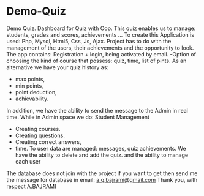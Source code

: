 # Demo-Quiz
Demo Quiz.
Dashboard for Quiz with Oop.
This quiz enables us to manage: students, grades and scores, achievements ...
To create this Application is used: Php, Mysql, Html5, Css, Js, Ajax.
Project has to do with the management of the users, their achievements and the opportunity to look.
The app contains:
Registration + login, being activated by email.
-Option of choosing the kind of course that possess:
quiz, time, list of pints.
As an alternative we have your quiz history as:
- max points,
- min points,
- point deduction,
- achievability.

In addition, we have the ability to send the message to the Admin in real time.
While in Admin space we do:
Student Management
- Creating courses.
- Creating questions.
- Creating correct answers,
- time.
To user data are managed: messages, quiz achievements.
We have the ability to delete and add the quiz.
and the ability to manage each user

The database does not join with the project if you want to get then send me the message for database in email: a.q.bajrami@gmail.com
Thank you, with respect A.BAJRAMI

